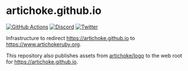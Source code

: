 # artichoke.github.io

[![GitHub Actions](https://github.com/artichoke/artichoke.github.io/workflows/CI/badge.svg)](https://github.com/artichoke/artichoke.github.io/actions)
[![Discord](https://img.shields.io/discord/607683947496734760)](https://discord.gg/QCe2tp2)
[![Twitter](https://img.shields.io/twitter/follow/artichokeruby?label=Follow&style=social)](https://twitter.com/artichokeruby)

Infrastructure to redirect <https://artichoke.github.io> to
<https://www.artichokeruby.org>.

This repository also publishes assets from [artichoke/logo] to the web root for
<https://artichoke.github.io>.

[artichoke/logo]: https://github.com/artichoke/logo
